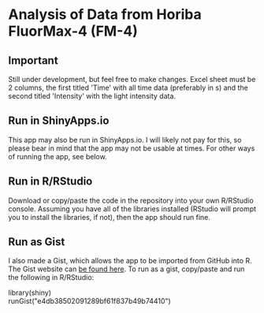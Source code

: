 # Analysis of Data from Horiba FluorMax-4 (FM-4)

## Important
Still under development, but feel free to make changes. Excel sheet must be 2 columns, the first titled 'Time' with all time data (preferably in s) and the second titled 'Intensity' with the light intensity data.


## Run in ShinyApps.io
This app may also be run in ShinyApps.io. I will likely not pay for this, so please bear in mind that the app may not be usable at times. For other ways of running the app, see below.

## Run in R/RStudio
Download or copy/paste the code in the repository into your own R/RStudio console. Assuming you have all of the libraries installed (RStudio will prompt you to install the libraries, if not), then the app should run fine.

## Run as Gist

I also made a Gist, which allows the app to be imported from GitHub into R. The Gist website can [be found here](https://gist.github.com/stdecker/e4db38502091289bf61f837b49b74410). To run as a gist, copy/paste and run the following in R/RStudio:

library(shiny) <br>
runGist("e4db38502091289bf61f837b49b74410")
